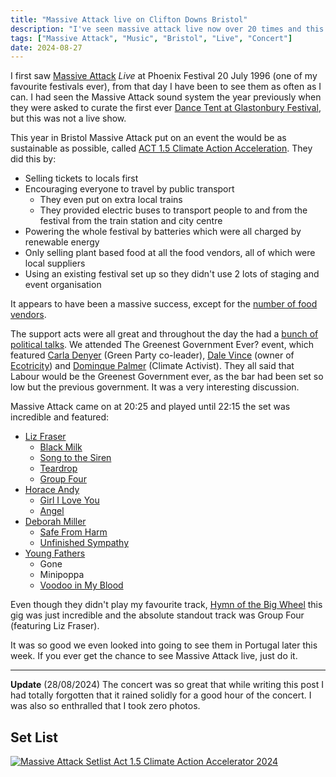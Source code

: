 ```yaml
---
title: "Massive Attack live on Clifton Downs Bristol"
description: "I've seen massive attack live now over 20 times and this is definitely the best."
tags: ["Massive Attack", "Music", "Bristol", "Live", "Concert"]
date: 2024-08-27
---
```

I first saw [Massive Attack](https://en.wikipedia.org/wiki/Massive_Attack) _Live_ at Phoenix Festival 20 July 1996 (one of my favourite festivals ever), from that day I have been to see them as often as I can. I had seen the Massive Attack sound system the year previously when they were asked to curate the first ever [Dance Tent at Glastonbury Festival](https://cdn.glastonburyfestivals.co.uk/history/history-1995/), but this was not a live show.

This year in Bristol Massive Attack put on an event the would be as sustainable as possible, called [ACT 1.5 Climate Action Acceleration](https://www.instagram.com/act1.5_bristol/). They did this by:

- Selling tickets to locals first
- Encouraging everyone to travel by public transport
  - They even put on extra local trains
  - They provided electric buses to transport people to and from the festival from the train station and city centre
- Powering the whole festival by batteries which were all charged by renewable energy
- Only selling plant based food at all the food vendors, all of which were local suppliers
- Using an existing festival set up so they didn't use 2 lots of staging and event organisation

It appears to have been a massive success, except for the [number of food vendors](https://www.instagram.com/p/C_K-xnes41f/).

The support acts were all great and throughout the day the had a [bunch of political talks](https://www.instagram.com/p/C_ERmVyMs-T/). We attended The Greenest Government Ever? event, which featured [Carla Denyer](https://en.wikipedia.org/wiki/Carla_Denyer) (Green Party co-leader), [Dale Vince](https://en.wikipedia.org/wiki/Dale_Vince) (owner of [Ecotricity](https://en.wikipedia.org/wiki/Ecotricity)) and [Dominque Palmer](https://en.wikipedia.org/wiki/Dominique_Palmer) (Climate Activist). They all said that Labour would be the Greenest Government ever, as the bar had been set so low but the previous government. It was a very interesting discussion.

Massive Attack came on at 20:25 and played until 22:15 the set was incredible and featured:
- [Liz Fraser](https://en.wikipedia.org/wiki/Elizabeth_Fraser)
  - [Black Milk](https://song.link/gb/i/724467020)
  - [Song to the Siren](https://song.link/gb/i/193391917)
  - [Teardrop](https://song.link/gb/i/724466700)
  - [Group Four](https://song.link/gb/i/724467042)
- [Horace Andy](https://en.wikipedia.org/wiki/Horace_Andy)
  - [Girl I Love You](https://song.link/gb/i/721294971)
  - [Angel](https://song.link/gb/i/724466660)
- [Deborah Miller](https://soundmiterecordsllc.com/deborah-miller-bio)
  - [Safe From Harm](https://song.link/gb/i/715864317)
  - [Unfinished Sympathy](https://song.link/gb/i/715864380)
- [Young Fathers](https://en.wikipedia.org/wiki/Young_Fathers)
  - Gone
  - Minipoppa
  - [Voodoo in My Blood](https://song.link/gb/i/1444884880)

Even though they didn't play my favourite track, [Hymn of the Big Wheel](https://song.link/gb/i/715864438) this gig was just incredible and the absolute standout track was Group Four (featuring Liz Fraser).

It was so good we even looked into going to see them in Portugal later this week. If you ever get the chance to see Massive Attack live, just do it.

--------

**Update** (28/08/2024) The concert was so great that while writing this post I had totally forgotten that it rained solidly for a good hour of the concert. I was also so enthralled that I took zero photos. 

## Set List

<a href="https://www.setlist.fm/setlist/massive-attack/2024/clifton-downs-bristol-england-23abd8e7.html" title="Massive Attack Setlist Act 1.5 Climate Action Accelerator 2024" target="_blank"><img src="https://www.setlist.fm/widgets/setlist-image-v1?id=23abd8e7" alt="Massive Attack Setlist Act 1.5 Climate Action Accelerator 2024" style="border: 0;" /></a>